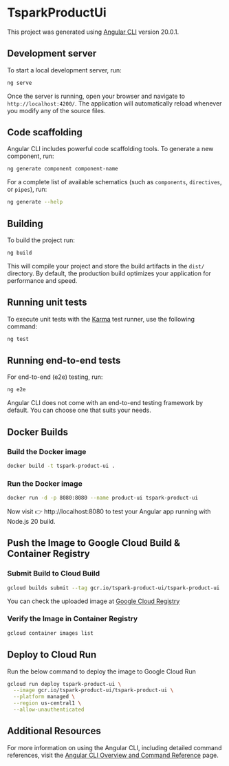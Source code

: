 # TsparkProductUi

This project was generated using [Angular CLI](https://github.com/angular/angular-cli) version 20.0.1.

## Development server

To start a local development server, run:

```bash
ng serve
```

Once the server is running, open your browser and navigate to `http://localhost:4200/`. The application will automatically reload whenever you modify any of the source files.

## Code scaffolding

Angular CLI includes powerful code scaffolding tools. To generate a new component, run:

```bash
ng generate component component-name
```

For a complete list of available schematics (such as `components`, `directives`, or `pipes`), run:

```bash
ng generate --help
```

## Building

To build the project run:

```bash
ng build
```

This will compile your project and store the build artifacts in the `dist/` directory. By default, the production build optimizes your application for performance and speed.

## Running unit tests

To execute unit tests with the [Karma](https://karma-runner.github.io) test runner, use the following command:

```bash
ng test
```

## Running end-to-end tests

For end-to-end (e2e) testing, run:

```bash
ng e2e
```

Angular CLI does not come with an end-to-end testing framework by default. You can choose one that suits your needs.

## Docker Builds

### Build the Docker image

```bash
docker build -t tspark-product-ui .
```

### Run the Docker image

```bash
docker run -d -p 8080:8080 --name product-ui tspark-product-ui
```

Now visit 👉 http://localhost:8080 to test your Angular app running with Node.js 20 build.

## Push the Image to Google Cloud Build & Container Registry

### Submit Build to Cloud Build

```bash
gcloud builds submit --tag gcr.io/tspark-product-ui/tspark-product-ui
```

You can check the uploaded image at [Google Cloud Registry](https://console.cloud.google.com/artifacts)

### Verify the Image in Container Registry

```bash
gcloud container images list
```

## Deploy to Cloud Run

Run the below command to deploy the image to Google Cloud Run

```bash
gcloud run deploy tspark-product-ui \
  --image gcr.io/tspark-product-ui/tspark-product-ui \
  --platform managed \
  --region us-central1 \
  --allow-unauthenticated
```

## Additional Resources

For more information on using the Angular CLI, including detailed command references, visit the [Angular CLI Overview and Command Reference](https://angular.dev/tools/cli) page.
